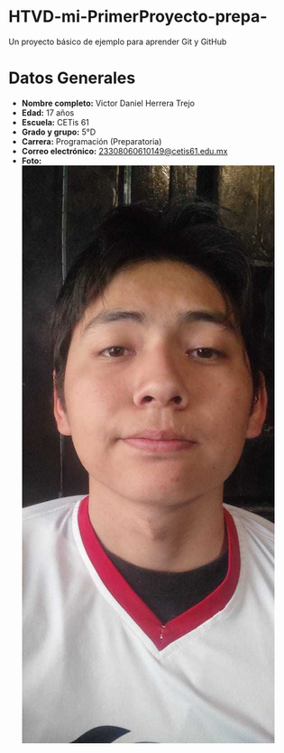 # HTVD-mi-PrimerProyecto-prepa-
Un proyecto básico de ejemplo para aprender Git y GitHub
# Datos Generales

- **Nombre completo:** Victor Daniel Herrera Trejo  
- **Edad:** 17 años  
- **Escuela:** CETis 61  
- **Grado y grupo:** 5°D  
- **Carrera:** Programación (Preparatoria)  
- **Correo electrónico:** 23308060610149@cetis61.edu.mx  
- **Foto:**  
  ![Mi foto](MiFoto.jpg)
